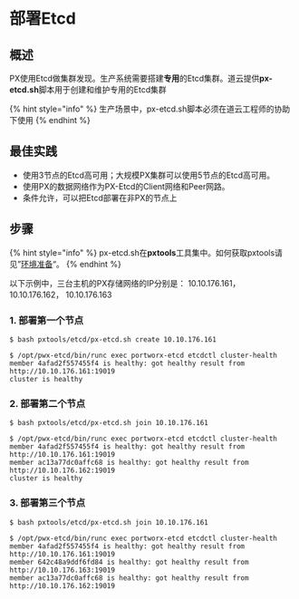 # 部署Etcd

## 概述 <a id="overview"></a>

PX使用Etcd做集群发现。生产系统需要搭建**专用**的Etcd集群。道云提供**px-etcd.sh**脚本用于创建和维护专用的Etcd集群

{% hint style="info" %}
生产场景中，px-etcd.sh脚本必须在道云工程师的协助下使用
{% endhint %}

## 最佳实践 <a id="best-practice"></a>

* 使用3节点的Etcd高可用；大规模PX集群可以使用5节点的Etcd高可用。 
* 使用PX的数据网络作为PX-Etcd的Client网络和Peer网路。
* 条件允许，可以把Etcd部署在非PX的节点上

## 步骤 <a id="steps"></a>

{% hint style="info" %}
px-etcd.sh在**pxtools**工具集中。如何获取pxtools请见”[环境准备](environment-preparation.md#pxtools-gong-ju-ji)“。
{% endhint %}

以下示例中，三台主机的PX存储网络的IP分别是： 10.10.176.161， 10.10.176.162， 10.10.176.163 

### 1. 部署第一个节点 <a id="step1"></a>

```text
$ bash pxtools/etcd/px-etcd.sh create 10.10.176.161

$ /opt/pwx-etcd/bin/runc exec portworx-etcd etcdctl cluster-health
member 4afad2f557455f4 is healthy: got healthy result from http://10.10.176.161:19019
cluster is healthy
```

### 2. 部署第二个节点 <a id="step2"></a>

```text
$ bash pxtools/etcd/px-etcd.sh join 10.10.176.161

$ /opt/pwx-etcd/bin/runc exec portworx-etcd etcdctl cluster-health
member 4afad2f557455f4 is healthy: got healthy result from http://10.10.176.161:19019
member ac13a77dc0affc68 is healthy: got healthy result from http://10.10.176.162:19019
cluster is healthy
```

### 3. 部署第三个节点 <a id="step3"></a>

```text
$ bash pxtools/etcd/px-etcd.sh join 10.10.176.161

$ /opt/pwx-etcd/bin/runc exec portworx-etcd etcdctl cluster-health
member 4afad2f557455f4 is healthy: got healthy result from http://10.10.176.161:19019
member 642c48a9ddf6fd84 is healthy: got healthy result from http://10.10.176.163:19019
member ac13a77dc0affc68 is healthy: got healthy result from http://10.10.176.162:19019
```



